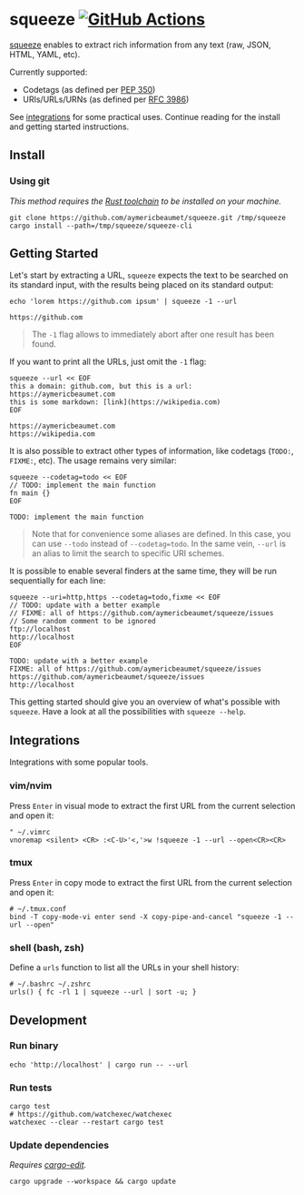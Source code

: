 # squeeze [![GitHub Actions](https://github.com/aymericbeaumet/squeeze/actions/workflows/ci.yml/badge.svg)](https://github.com/aymericbeaumet/squeeze/actions/workflows/ci.yml)

[squeeze](https://github.com/aymericbeaumet/squeeze) enables to extract rich
information from any text (raw, JSON, HTML, YAML, etc).

Currently supported:

- Codetags (as defined per [PEP 350](https://www.python.org/dev/peps/pep-0350/))
- URIs/URLs/URNs (as defined per [RFC 3986](https://tools.ietf.org/html/rfc3986/))

See [integrations](#integrations) for some practical uses. Continue reading for
the install and getting started instructions.

## Install

### Using git

_This method requires the [Rust
toolchain](https://www.rust-lang.org/tools/install) to be installed on your
machine._

```shell
git clone https://github.com/aymericbeaumet/squeeze.git /tmp/squeeze
cargo install --path=/tmp/squeeze/squeeze-cli
```

## Getting Started

Let's start by extracting a URL, `squeeze` expects the text to be searched on
its standard input, with the results being placed on its standard output:

```shell
echo 'lorem https://github.com ipsum' | squeeze -1 --url
```

```
https://github.com
```

> The `-1` flag allows to immediately abort after one result has been found.

If you want to print all the URLs, just omit the `-1` flag:

```shell
squeeze --url << EOF
this a domain: github.com, but this is a url: https://aymericbeaumet.com
this is some markdown: [link](https://wikipedia.com)
EOF
```

```
https://aymericbeaumet.com
https://wikipedia.com
```

It is also possible to extract other types of information, like codetags
(`TODO:`, `FIXME:`, etc). The usage remains very similar:

```shell
squeeze --codetag=todo << EOF
// TODO: implement the main function
fn main {}
EOF
```

```
TODO: implement the main function
```

> Note that for convenience some aliases are defined. In this case, you can use
`--todo` instead of `--codetag=todo`. In the same vein, `--url` is an alias to
limit the search to specific URI schemes.

It is possible to enable several finders at the same time, they will be run
sequentially for each line:

```shell
squeeze --uri=http,https --codetag=todo,fixme << EOF
// TODO: update with a better example
// FIXME: all of https://github.com/aymericbeaumet/squeeze/issues
// Some random comment to be ignored
ftp://localhost
http://localhost
EOF
```

```
TODO: update with a better example
FIXME: all of https://github.com/aymericbeaumet/squeeze/issues
https://github.com/aymericbeaumet/squeeze/issues
http://localhost
```

This getting started should give you an overview of what's possible with
`squeeze`. Have a look at all the possibilities with `squeeze --help`.

## Integrations

Integrations with some popular tools.

### vim/nvim

Press `Enter` in visual mode to extract the first URL from the current
selection and open it:

```vim
" ~/.vimrc
vnoremap <silent> <CR> :<C-U>'<,'>w !squeeze -1 --url --open<CR><CR>
```

### tmux

Press `Enter` in copy mode to extract the first URL from the current selection
and open it:

```tmux
# ~/.tmux.conf
bind -T copy-mode-vi enter send -X copy-pipe-and-cancel "squeeze -1 --url --open"
```

### shell (bash, zsh)

Define a `urls` function to list all the URLs in your shell history:

```shell
# ~/.bashrc ~/.zshrc
urls() { fc -rl 1 | squeeze --url | sort -u; }
```

## Development

### Run binary

```shell
echo 'http://localhost' | cargo run -- --url
```

### Run tests

```shell
cargo test
# https://github.com/watchexec/watchexec
watchexec --clear --restart cargo test
```

### Update dependencies

_Requires [cargo-edit](https://github.com/killercup/cargo-edit)._

```shell
cargo upgrade --workspace && cargo update
```
